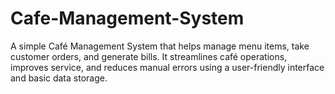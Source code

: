# Cafe-Management-System
A simple Café Management System that helps manage menu items, take customer orders, and generate bills. It streamlines café operations, improves service, and reduces manual errors using a user-friendly interface and basic data storage.         
